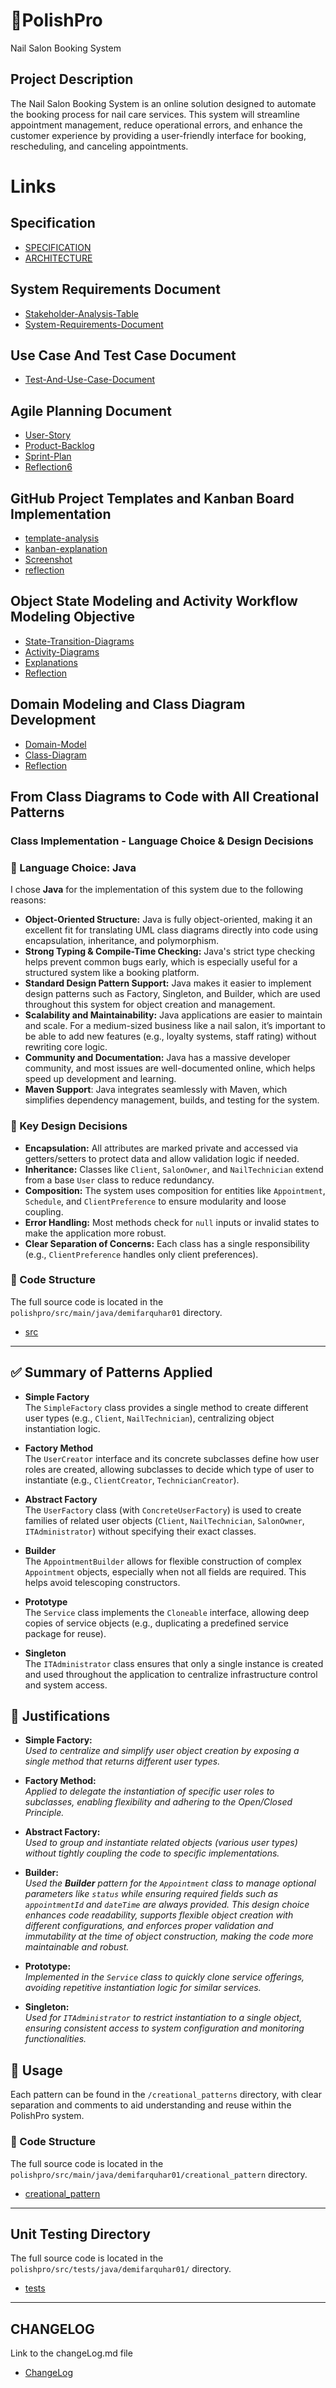 # 💅PolishPro 
Nail Salon Booking System

## Project Description
The Nail Salon Booking System is an online solution designed to automate the booking process for nail care services. This system will streamline appointment management, reduce operational errors, and enhance the customer experience by providing a user-friendly interface for booking, rescheduling, and canceling appointments.

# Links
## Specification 
- [SPECIFICATION](https://github.com/demifarquhar01/PolishPro/blob/f09bce30ff488a3d06ebd398bc550e2b811fc41c/Specification/SPECIFICATION.md)
- [ARCHITECTURE](https://github.com/demifarquhar01/PolishPro/blob/f09bce30ff488a3d06ebd398bc550e2b811fc41c/Specification/ARCHITECTURE.md)

## System Requirements Document 
- [Stakeholder-Analysis-Table](https://github.com/demifarquhar01/PolishPro/blob/f09bce30ff488a3d06ebd398bc550e2b811fc41c/System-Requirements-Document/Stakeholder-Analysis-Table.md)
- [System-Requirements-Document](https://github.com/demifarquhar01/PolishPro/blob/f09bce30ff488a3d06ebd398bc550e2b811fc41c/System-Requirements-Document/System-Requirements-Document.md)

## Use Case And Test Case Document
- [Test-And-Use-Case-Document](https://github.com/demifarquhar01/PolishPro/blob/f09bce30ff488a3d06ebd398bc550e2b811fc41c/Test-And-Use-Case-Document/Test-And-Use-Case-Document.md)


## Agile Planning Document 
- [User-Story](https://github.com/demifarquhar01/PolishPro/blob/c6db6a9cb9956febd955a53b6b6b72f6ff7dafa0/Agile-Planning-Document/User-Story.md)
- [Product-Backlog](https://github.com/demifarquhar01/PolishPro/blob/c6db6a9cb9956febd955a53b6b6b72f6ff7dafa0/Agile-Planning-Document/Product-Backlog.md)
- [Sprint-Plan](https://github.com/demifarquhar01/PolishPro/blob/8e0bd4938a08c4a6b8668a179c3805860262e5a9/Agile-Planning-Document/Sprint-Plan.md)
- [Reflection6](https://github.com/demifarquhar01/PolishPro/blob/8e0bd4938a08c4a6b8668a179c3805860262e5a9/Agile-Planning-Document/Reflection6.md)

## GitHub Project Templates and Kanban Board Implementation
- [template-analysis](https://github.com/demifarquhar01/PolishPro/blob/78a53ee88a1d269d6e23d339ed2cc5275fc8f36e/GitHub-Kanban-Board-Document/template-analysis.md)
- [kanban-explanation](https://github.com/demifarquhar01/PolishPro/blob/78a53ee88a1d269d6e23d339ed2cc5275fc8f36e/GitHub-Kanban-Board-Document/kanban-explanation.md)
- [Screenshot](https://github.com/demifarquhar01/PolishPro/blob/78a53ee88a1d269d6e23d339ed2cc5275fc8f36e/GitHub-Kanban-Board-Document/Screenshot.md)
- [reflection](https://github.com/demifarquhar01/PolishPro/blob/78a53ee88a1d269d6e23d339ed2cc5275fc8f36e/GitHub-Kanban-Board-Document/reflection.md)

##  Object State Modeling and Activity Workflow Modeling Objective 
- [State-Transition-Diagrams](https://github.com/demifarquhar01/PolishPro/blob/2e9b097dca5eecf7b775e149e64a8ffc1fad5724/State-Transition-Diagrams.md)
- [Activity-Diagrams](https://github.com/demifarquhar01/PolishPro/blob/2e9b097dca5eecf7b775e149e64a8ffc1fad5724/Activity-Diagrams.md)
- [Explanations](https://github.com/demifarquhar01/PolishPro/blob/2e9b097dca5eecf7b775e149e64a8ffc1fad5724/Explanations.md)
- [Reflection](https://github.com/demifarquhar01/PolishPro/blob/e9858bae975cde4939398c57fee2557fd6104541/Reflection.md)

## Domain Modeling and Class Diagram Development
- [Domain-Model](https://github.com/demifarquhar01/PolishPro/blob/c53efab877b6bb486167379be0f35b2602bcedf8/Domain-Model.md)
- [Class-Diagram](https://github.com/demifarquhar01/PolishPro/blob/c53efab877b6bb486167379be0f35b2602bcedf8/Class-Diagram.md)
- [Reflection](https://github.com/demifarquhar01/PolishPro/blob/c53efab877b6bb486167379be0f35b2602bcedf8/Reflection.md)

## From Class Diagrams to Code with All Creational Patterns

### Class Implementation - Language Choice & Design Decisions
### 🔷 Language Choice: Java

I chose **Java** for the implementation of this system due to the following reasons:

- **Object-Oriented Structure:** Java is fully object-oriented, making it an excellent fit for translating UML class diagrams directly into code using encapsulation, inheritance, and polymorphism.
- **Strong Typing & Compile-Time Checking:** Java's strict type checking helps prevent common bugs early, which is especially useful for a structured system like a booking platform.
- **Standard Design Pattern Support:** Java makes it easier to implement design patterns such as Factory, Singleton, and Builder, which are used throughout this system for object creation and management.
- **Scalability and Maintainability:** Java applications are easier to maintain and scale. For a medium-sized business like a nail salon, it’s important to be able to add new features (e.g., loyalty systems, staff rating) without rewriting core logic.
- **Community and Documentation:** Java has a massive developer community, and most issues are well-documented online, which helps speed up development and learning.
- **Maven Support**: Java integrates seamlessly with Maven, which simplifies dependency management, builds, and testing for the system.
  
### 🔷 Key Design Decisions
- **Encapsulation:** All attributes are marked private and accessed via getters/setters to protect data and allow validation logic if needed.
- **Inheritance:** Classes like `Client`, `SalonOwner`, and `NailTechnician` extend from a base `User` class to reduce redundancy.
- **Composition:** The system uses composition for entities like `Appointment`, `Schedule`, and `ClientPreference` to ensure modularity and loose coupling.
- **Error Handling:** Most methods check for `null` inputs or invalid states to make the application more robust.
- **Clear Separation of Concerns:** Each class has a single responsibility (e.g., `ClientPreference` handles only client preferences).

### 📁 Code Structure
The full source code is located in the `polishpro/src/main/java/demifarquhar01` directory.
- [src](https://github.com/demifarquhar01/PolishPro/tree/e7aecd286fb70a3eac1a0796ffd0275fc48d3b69/polishpro/src/main/java/demifarquhar01)

---

## ✅ Summary of Patterns Applied

- **Simple Factory**  
  The `SimpleFactory` class provides a single method to create different user types (e.g., `Client`, `NailTechnician`), centralizing object instantiation logic.

- **Factory Method**  
  The `UserCreator` interface and its concrete subclasses define how user roles are created, allowing subclasses to decide which type of user to instantiate (e.g., `ClientCreator`, `TechnicianCreator`).

- **Abstract Factory**  
  The `UserFactory` class (with `ConcreteUserFactory`) is used to create families of related user objects (`Client`, `NailTechnician`, `SalonOwner`, `ITAdministrator`) without specifying their exact classes.

- **Builder**  
  The `AppointmentBuilder` allows for flexible construction of complex `Appointment` objects, especially when not all fields are required. This helps avoid telescoping constructors.

- **Prototype**  
  The `Service` class implements the `Cloneable` interface, allowing deep copies of service objects (e.g., duplicating a predefined service package for reuse).

- **Singleton**  
  The `ITAdministrator` class ensures that only a single instance is created and used throughout the application to centralize infrastructure control and system access.

## 📌 Justifications

- **Simple Factory:**  
  *Used to centralize and simplify user object creation by exposing a single method that returns different user types.*

- **Factory Method:**  
  *Applied to delegate the instantiation of specific user roles to subclasses, enabling flexibility and adhering to the Open/Closed Principle.*

- **Abstract Factory:**  
  *Used to group and instantiate related objects (various user types) without tightly coupling the code to specific implementations.*

- **Builder:**  
*Used the **Builder** pattern for the `Appointment` class to manage optional parameters like `status` while ensuring required fields such as `appointmentId` and `dateTime` are always provided. This design choice enhances code readability, supports flexible object creation with different configurations, and enforces proper validation and immutability at the time of object construction, making the code more maintainable and robust.*

- **Prototype:**  
  *Implemented in the `Service` class to quickly clone service offerings, avoiding repetitive instantiation logic for similar services.*

- **Singleton:**  
  *Used for `ITAdministrator` to restrict instantiation to a single object, ensuring consistent access to system configuration and monitoring functionalities.*

## 🚀 Usage
Each pattern can be found in the `/creational_patterns` directory, with clear separation and comments to aid understanding and reuse within the PolishPro system.

### 📁 Code Structure
The full source code is located in the `polishpro/src/main/java/demifarquhar01/creational_pattern` directory.
- [creational_pattern](https://github.com/demifarquhar01/PolishPro/tree/e7aecd286fb70a3eac1a0796ffd0275fc48d3b69/polishpro/src/main/java/demifarquhar01/creational_pattern)

---
## Unit Testing Directory 
The full source code is located in the `polishpro/src/tests/java/demifarquhar01/` directory.
- [tests](https://github.com/demifarquhar01/PolishPro/tree/e7aecd286fb70a3eac1a0796ffd0275fc48d3b69/polishpro/src/test/java/demifarquhar01)
---

## CHANGELOG
Link to the changeLog.md file 
- [ChangeLog](https://github.com/demifarquhar01/PolishPro/blob/94df13468258952dd4946b4eb20078ae3577b2eb/ChangeLog.md)
 
